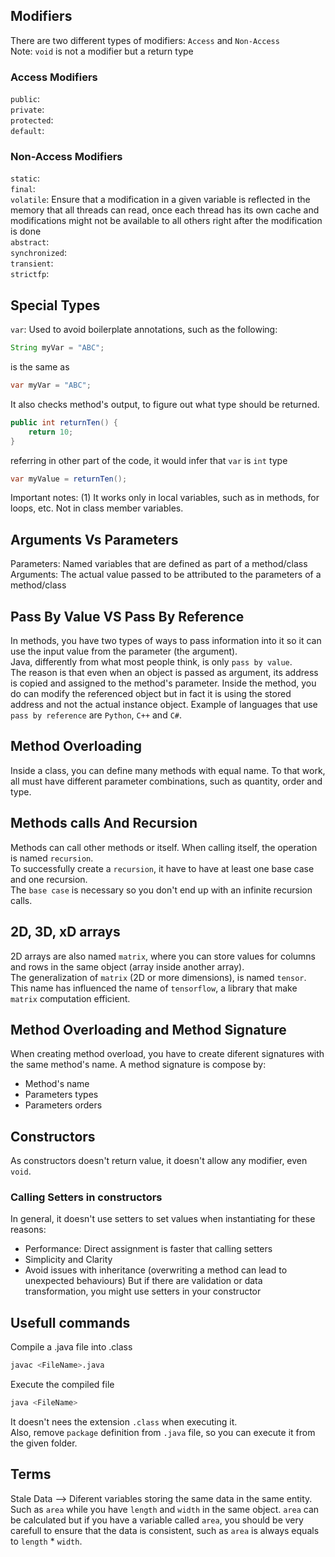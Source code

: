 ## Modifiers
There are two different types of modifiers: `Access` and `Non-Access`  
Note: `void` is not a modifier but a return type
### Access Modifiers
`public`:   
`private`:   
`protected`:   
`default`:   
### Non-Access Modifiers
`static`:   
`final`:   
`volatile`: Ensure that a modification in a given variable is reflected in the memory that all threads can read, once each thread has its own cache and modifications might not be available to all others right after the modification is done  
`abstract`:   
`synchronized`:   
`transient`:   
`strictfp`:   

## Special Types
`var`: Used to avoid boilerplate annotations, such as the following:
```java
String myVar = "ABC";
```
is the same as 
```java
var myVar = "ABC";
```
It also checks method's output, to figure out what type should be returned.
```java
public int returnTen() {
    return 10;
}
```
referring in other part of the code, it would infer that `var` is `int` type
```java
var myValue = returnTen();
```
Important notes: (1) It works only in local variables, such as in methods, for loops, etc. Not in class member variables.

## Arguments Vs Parameters
Parameters: Named variables that are defined as part of a method/class
Arguments: The actual value passed to be attributed to the parameters of a method/class

## Pass By Value VS Pass By Reference
In methods, you have two types of ways to pass information into it so it can use the input value from the parameter (the argument).  
Java, differently from what most people think, is only `pass by value`.  
The reason is that even when an object is passed as argument, its address is copied and assigned to the method's parameter. Inside the method, you do can modify the referenced object but in fact it is using the stored address and not the actual instance object.
Example of languages that use `pass by reference` are `Python`, `C++` and `C#`.  

## Method Overloading
Inside a class, you can define many methods with equal name.
To that work, all must have different parameter combinations, such as quantity, order and type.

## Methods calls And Recursion
Methods can call other methods or itself. When calling itself, the operation is named `recursion`.  
To successfully create a `recursion`, it have to have at least one base case and one recursion.  
The `base case` is necessary so you don't end up with an infinite recursion calls.

## 2D, 3D, xD arrays
2D arrays are also named `matrix`, where you can store values for columns and rows in the same object (array inside another array).  
The generalization of `matrix` (2D or more dimensions), is named `tensor`.  
This name has influenced the name of `tensorflow`, a library that make `matrix` computation efficient.  

## Method Overloading and Method Signature
When creating method overload, you have to create diferent signatures with the same method's name. A method signature is compose by:
- Method's name
- Parameters types
- Parameters orders

## Constructors
As constructors doesn't return value, it doesn't allow any modifier, even `void`.  
### Calling Setters in constructors
In general, it doesn't use setters to set values when instantiating for these reasons:
- Performance: Direct assignment is faster that calling setters
- Simplicity and Clarity
- Avoid issues with inheritance (overwriting a method can lead to unexpected behaviours)
But if there are validation or data transformation, you might use setters in your constructor

## Usefull commands

Compile a .java file into .class
```bash
javac <FileName>.java
```

Execute the compiled file
```bash
java <FileName>
```
It doesn't nees the extension `.class` when executing it.  
Also, remove `package` definition from `.java` file, so you can execute it from the given folder.  

## Terms
Stale Data --> Diferent variables storing the same data in the same entity. Such as `area` while you have `length` and `width` in the same object. `area` can be calculated but if you have a variable called `area`, you should be very carefull to ensure that the data is consistent, such as `area` is always equals to `length` * `width`.  
